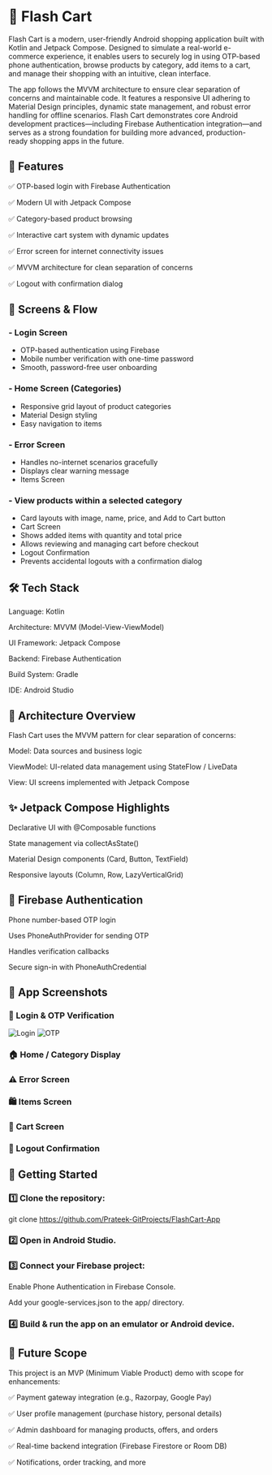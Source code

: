# 📱 Flash Cart

Flash Cart is a modern, user-friendly Android shopping application built with Kotlin and Jetpack Compose.
Designed to simulate a real-world e-commerce experience, it enables users to securely log in using OTP-based phone authentication, browse products by category, add items to a cart, and manage their shopping with an intuitive, clean interface.

The app follows the MVVM architecture to ensure clear separation of concerns and maintainable code.
It features a responsive UI adhering to Material Design principles, dynamic state management, and robust error handling for offline scenarios.
Flash Cart demonstrates core Android development practices—including Firebase Authentication integration—and serves as a strong foundation for building more advanced, production-ready shopping apps in the future.

## 🌟 Features

✅ OTP-based login with Firebase Authentication

✅ Modern UI with Jetpack Compose

✅ Category-based product browsing

✅ Interactive cart system with dynamic updates

✅ Error screen for internet connectivity issues

✅ MVVM architecture for clean separation of concerns

✅ Logout with confirmation dialog

## 🎯 Screens & Flow

### - Login Screen
   - OTP-based authentication using Firebase
   - Mobile number verification with one-time password
   - Smooth, password-free user onboarding

### - Home Screen (Categories)
   - Responsive grid layout of product categories
   - Material Design styling
   - Easy navigation to items

### - Error Screen
   - Handles no-internet scenarios gracefully
   - Displays clear warning message
   - Items Screen

### - View products within a selected category
   - Card layouts with image, name, price, and Add to Cart button
   - Cart Screen
   - Shows added items with quantity and total price
   - Allows reviewing and managing cart before checkout
   - Logout Confirmation
   - Prevents accidental logouts with a confirmation dialog

## 🛠️ Tech Stack
Language: Kotlin

Architecture: MVVM (Model-View-ViewModel)

UI Framework: Jetpack Compose

Backend: Firebase Authentication

Build System: Gradle

IDE: Android Studio

## 🧩 Architecture Overview
Flash Cart uses the MVVM pattern for clear separation of concerns:

Model: Data sources and business logic

ViewModel: UI-related data management using StateFlow / LiveData

View: UI screens implemented with Jetpack Compose

## ✨ Jetpack Compose Highlights

Declarative UI with @Composable functions

State management via collectAsState()

Material Design components (Card, Button, TextField)

Responsive layouts (Column, Row, LazyVerticalGrid)

## 🔐 Firebase Authentication
Phone number-based OTP login

Uses PhoneAuthProvider for sending OTP

Handles verification callbacks

Secure sign-in with PhoneAuthCredential

## 📸 App Screenshots

### 🔐 Login & OTP Verification

![Login](Screenshots/Login.jpg)   ![OTP](Screenshots/OTP%20Verification.jpg)

### 🏠 Home / Category Display



### ⚠️ Error Screen



### 🛍️ Items Screen



### 🛒 Cart Screen



### 🚪 Logout Confirmation



## 🚀 Getting Started

### 1️⃣ Clone the repository:
git clone https://github.com/Prateek-GitProjects/FlashCart-App

### 2️⃣ Open in Android Studio.

### 3️⃣ Connect your Firebase project:

Enable Phone Authentication in Firebase Console.

Add your google-services.json to the app/ directory.

### 4️⃣ Build & run the app on an emulator or Android device.

## 🧭 Future Scope
This project is an MVP (Minimum Viable Product) demo with scope for enhancements:

✅ Payment gateway integration (e.g., Razorpay, Google Pay)

✅ User profile management (purchase history, personal details)

✅ Admin dashboard for managing products, offers, and orders

✅ Real-time backend integration (Firebase Firestore or Room DB)

✅ Notifications, order tracking, and more
